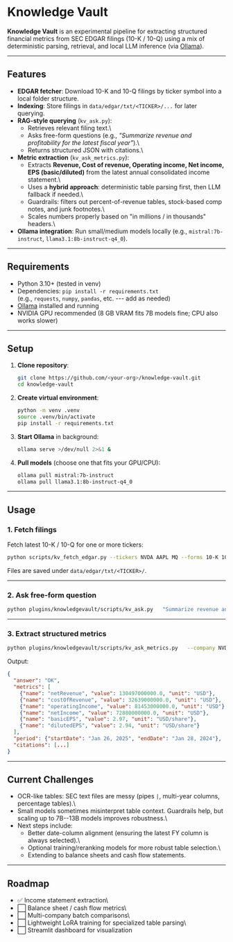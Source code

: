 # Knowledge Vault

**Knowledge Vault** is an experimental pipeline for extracting
structured financial metrics from SEC EDGAR filings (10-K / 10-Q) using
a mix of deterministic parsing, retrieval, and local LLM inference (via
[Ollama](https://ollama.ai/)).

------------------------------------------------------------------------

## Features

-   **EDGAR fetcher**: Download 10-K and 10-Q filings by ticker symbol
    into a local folder structure.
-   **Indexing**: Store filings in `data/edgar/txt/<TICKER>/...` for
    later querying.
-   **RAG-style querying** (`kv_ask.py`):
    -   Retrieves relevant filing text.\
    -   Asks free-form questions (e.g., *"Summarize revenue and
        profitability for the latest fiscal year"*).\
    -   Returns structured JSON with citations.\
-   **Metric extraction** (`kv_ask_metrics.py`):
    -   Extracts **Revenue, Cost of revenue, Operating income, Net
        income, EPS (basic/diluted)** from the latest annual
        consolidated income statement.\
    -   Uses a **hybrid approach**: deterministic table parsing first,
        then LLM fallback if needed.\
    -   Guardrails: filters out percent-of-revenue tables, stock-based
        comp notes, and junk footnotes.\
    -   Scales numbers properly based on "in millions / in thousands"
        headers.\
-   **Ollama integration**: Run small/medium models locally (e.g.,
    `mistral:7b-instruct`, `llama3.1:8b-instruct-q4_0`).

------------------------------------------------------------------------

## Requirements

-   Python 3.10+ (tested in venv)
-   Dependencies: `pip install -r requirements.txt`\
    (e.g., `requests`, `numpy`, `pandas`, etc. --- add as needed)
-   [Ollama](https://ollama.ai/) installed and running
-   NVIDIA GPU recommended (8 GB VRAM fits 7B models fine; CPU also
    works slower)

------------------------------------------------------------------------

## Setup

1.  **Clone repository**:

    ``` bash
    git clone https://github.com/<your-org>/knowledge-vault.git
    cd knowledge-vault
    ```

2.  **Create virtual environment**:

    ``` bash
    python -m venv .venv
    source .venv/bin/activate
    pip install -r requirements.txt
    ```

3.  **Start Ollama** in background:

    ``` bash
    ollama serve >/dev/null 2>&1 &
    ```

4.  **Pull models** (choose one that fits your GPU/CPU):

    ``` bash
    ollama pull mistral:7b-instruct
    ollama pull llama3.1:8b-instruct-q4_0
    ```

------------------------------------------------------------------------

## Usage

### 1. Fetch filings

Fetch latest 10-K / 10-Q for one or more tickers:

``` bash
python scripts/kv_fetch_edgar.py --tickers NVDA AAPL MQ --forms 10-K 10-Q --limit 2
```

Files are saved under `data/edgar/txt/<TICKER>/`.

------------------------------------------------------------------------

### 2. Ask free-form question

``` bash
python plugins/knowledgevault/scripts/kv_ask.py   "Summarize revenue and profitability for the latest fiscal year."   --index-dir data/edgar/txt --k 12 --model mistral:7b-instruct
```

------------------------------------------------------------------------

### 3. Extract structured metrics

``` bash
python plugins/knowledgevault/scripts/kv_ask_metrics.py   --company NVDA   --index-dir data/edgar/txt   --model mistral:7b-instruct   --debug
```

Output:

``` json
{
  "answer": "OK",
  "metrics": [
    {"name": "netRevenue", "value": 130497000000.0, "unit": "USD"},
    {"name": "costOfRevenue", "value": 32639000000.0, "unit": "USD"},
    {"name": "operatingIncome", "value": 81453000000.0, "unit": "USD"},
    {"name": "netIncome", "value": 72880000000.0, "unit": "USD"},
    {"name": "basicEPS", "value": 2.97, "unit": "USD/share"},
    {"name": "dilutedEPS", "value": 2.94, "unit": "USD/share"}
  ],
  "period": {"startDate": "Jan 26, 2025", "endDate": "Jan 28, 2024"},
  "citations": [...]
}
```

------------------------------------------------------------------------

## Current Challenges

-   OCR-like tables: SEC text files are messy (pipes `|`, multi-year
    columns, percentage tables).\
-   Small models sometimes misinterpret table context. Guardrails help,
    but scaling up to 7B--13B models improves robustness.\
-   Next steps include:
    -   Better date-column alignment (ensuring the latest FY column is
        always selected).\
    -   Optional training/reranking models for more robust table
        selection.\
    -   Extending to balance sheets and cash flow statements.

------------------------------------------------------------------------

## Roadmap

-   ✅ Income statement extraction\
-   ⬜ Balance sheet / cash flow metrics\
-   ⬜ Multi-company batch comparisons\
-   ⬜ Lightweight LoRA training for specialized table parsing\
-   ⬜ Streamlit dashboard for visualization
